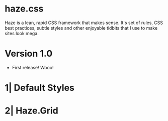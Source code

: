 haze.css
====

Haze is a lean, rapid CSS framework that makes sense. It's set of 
rules, CSS best practices, subtle styles and other enjoyable tidbits
that I use to make sites look mega.

Version 1.0
====

- First release! Wooo!

1| Default Styles
====

2| Haze.Grid
====